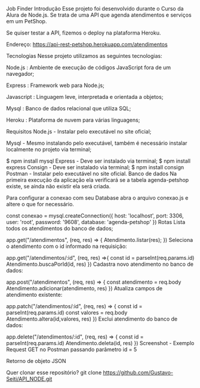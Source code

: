 Job Finder
Introdução
Esse projeto foi desenvolvido durante o Curso da Alura de Node.js. Se trata de uma API que agenda atendimentos e serviços em um PetShop.

Se quiser testar a API, fizemos o deploy na plataforma Heroku.

Endereço: https://api-rest-petshop.herokuapp.com/atendimentos

Tecnologias
Nesse projeto utilizamos as seguintes tecnologias:

Node.js : Ambiente de execução de códigos JavaScript fora de um navegador;

Express : Framework web para Node.js;

Javascript : Linguagem leve, interpretada e orientada a objetos;

Mysql : Banco de dados relacional que utiliza SQL;

Heroku : Plataforma de nuvem para várias linguagens;

Requisitos
Node.js - Instalar pelo executável no site oficial;

Mysql - Mesmo instalando pelo executável, também é necessário instalar localmente no projeto via terminal;

$ npm install mysql
Express - Deve ser instalado via terminal;
$ npm install express
Consign - Deve ser instalado via terminal;
$ npm install consign
Postman - Instalar pelo executável no site oficial.
Banco de dados
Na primeira execução da aplicação ela verificará se a tabela agenda-petshop existe, se ainda não existir ela será criada.

Para configurar a conexao com seu Database abra o arquivo conexao.js e altere o que for necessário.

const conexao = mysql.createConnection({
    host: 'localhost',
    port: 3306,
    user: 'root',
    password: '9608',
    database: 'agenda-petshop'
})
Rotas
Lista todos os atendimentos do banco de dados;

app.get("/atendimentos", (req, res) => {
    Atendimento.listar(res);
})
Seleciona o atendimento com o id informado na requisição:

app.get("/atendimentos/:id", (req, res) =>{
    const id = parseInt(req.params.id)
    Atendimento.buscaPorId(id, res)
})
Cadastra novo atendimento no banco de dados:

app.post("/atendimentos", (req, res) => {
    const atendimento = req.body
    Atendimento.adicionar(atendimento, res)
})
Atualiza campos de atendimento existente:

app.patch("/atendimentos/:id", (req, res) => {
    const id = parseInt(req.params.id)
    const valores = req.body
    Atendimento.altera(id,valores, res)
})
Exclui atendimento do banco de dados:

app.delete("/atendimentos/:id", (req, res) => {
    const id = parseInt(req.params.id)
    Atendimento.deleta(id, res)
})
Screenshot - Exemplo
Request GET no Postman passando parâmetro id = 5



Retorno de objeto JSON



Quer clonar esse repositório?
git clone https://github.com/Gustavo-Seiti/API_NODE.git